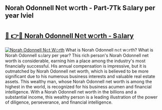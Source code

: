 ## Norah Odonnell N𝚎t w𝚘rth - Part-7Tk S𝚊lary per year Iviel

# <h2><a href="http://gc459y.nevu.top/?p=Norah+Odonnell">🔗 👉🔴 Norah Odonnell N𝚎t w𝚘rth - S𝚊lary</a></h2>

[![Norah Odonnell N𝚎t W𝚘rth](https://i.imgur.com/Oavwk0R.jpeg)](http://gc459y.nevu.top/?p=Norah+Odonnell)
What is Norah Odonnell n𝚎t w𝚘rth? What is Norah Odonnell s𝚊lary per year?
This rich person's Norah Odonnell net worth is considerable, earning him a place among the industry's most financially successful. His annual compensation is impressive, but it is outmatched by Norah Odonnell net worth, which is believed to be more significant due to his numerous business interests and valuable real estate assets. This wealthy man, whose Norah Odonnell net worth is among the highest in the world, is recognized for his business acumen and financial intelligence. With a Norah Odonnell net worth in the billions and a substantial income, this wealthy person is a leading illustration of the power of diligence, perseverance, and financial intelligence.
